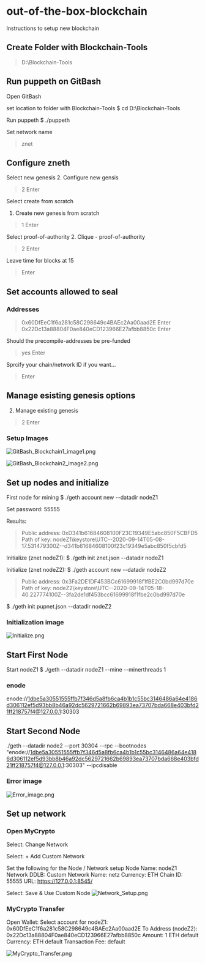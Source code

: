 # out-of-the-box-blockchain
Instructions to setup new blockchain

## Create Folder with Blockchain-Tools

> D:\Blockchain-Tools

## Run puppeth on GitBash

Open GitBash

set location to folder with Blockchain-Tools
$ cd D:\Blockchain-Tools

Run puppeth
$ ./puppeth

Set network name
> znet

## Configure zneth

Select new genesis
2. Configure new gensis
> 2
> Enter

Select create from scratch
1. Create new genesis from scratch
> 1
> Enter

Select proof-of-authority
2. Clique - proof-of-authority
> 2
> Enter

Leave time for blocks at 15
>
> Enter

## Set accounts allowed to seal

### Addresses
> 0x60DfEeC1f6a281c58C298649c4BAEc2Aa00aad2E
> Enter
> 0x22Dc13a88804F0ae840eCD123966E27afbb8850c
> Enter

Should the precompile-addresses be pre-funded
> yes
> Enter

Sprcify your chain/network ID if you want...
>
> Enter

## Manage esisting genesis options
2. Manage existing genesis
> 2
> Enter

### Setup Images

![GitBash_Blockchain1_image1.png](images/GitBash_Blockchain_image1.png)

![GitBash_Blockchain2_image2.png](images/GitBash_Blockchain_image2.png)

## Set up nodes and initialize

First node for mining
$ ./geth account new --datadir nodeZ1

Set password: 55555

Results:
> Public address: 0xD341b61684608100F23C19349E5abc850F5CBFD5
> Path of key: nodeZ1\keystore\UTC--2020-09-14T05-08-17.531479300Z--d341b61684608100f23c19349e5abc850f5cbfd5

Initialize (znet nodeZ1):
$ ./geth init znet.json --datadir nodeZ1

Initialize (znet nodeZ2):
$ ./geth account new --datadir nodeZ2
> Public address: 0x3Fa2DE1DF453BCc61699918f1fBE2C0bd997d70e
> Path of key: nodeZ2\keystore\UTC--2020-09-14T05-18-40.227774100Z--3fa2de1df453bcc61699918f1fbe2c0bd997d70e

$ ./geth init pupnet.json --datadir nodeZ2

### Initialization image

![Initialize.png](images/Initialize.png)

## Start First Node

Start nodeZ1
$ ./geth --datadir nodeZ1 --mine --minerthreads 1

### enode
enode://1dbe5a30551555ffb7f346d5a8fb6ca4b1b1c55bc3146486a64e4186d306112ef5d93bb8b46a92dc5629721662b69893ea73707bda668e403bfd21ff218757f4@127.0.0.1:30303

## Start Second Node
./geth --datadir node2 --port 30304 --rpc --bootnodes "enode://1dbe5a30551555ffb7f346d5a8fb6ca4b1b1c55bc3146486a64e4186d306112ef5d93bb8b46a92dc5629721662b69893ea73707bda668e403bfd21ff218757f4@127.0.0.1:30303" --ipcdisable

### Error image
![Error_image.png](images/Error_image.png)

## Set up network

### Open MyCrypto

Select: Change Network

Select: + Add Custom Network

Set the following for the Node / Network setup
Node Name: nodeZ1
Network DDLB: Custom
Network Name: netz
Currency: ETH
Chain ID: 55555
URL: https://127.0.0.1:8545/

Select: Save & Use Custom Node
![Network_Setup.png](images/Network_Setup.png)

### MyCrypto Transfer

Open Wallet:
Select account for nodeZ1: 0x60DfEeC1f6a281c58C298649c4BAEc2Aa00aad2E
To Address (nodeZ2): 0x22Dc13a88804F0ae840eCD123966E27afbb8850c
Amount: 1 ETH default
Currency: ETH default
Transaction Fee: default

![MyCrypto_Transfer.png](images/MyCrypto_Transfer.png)
